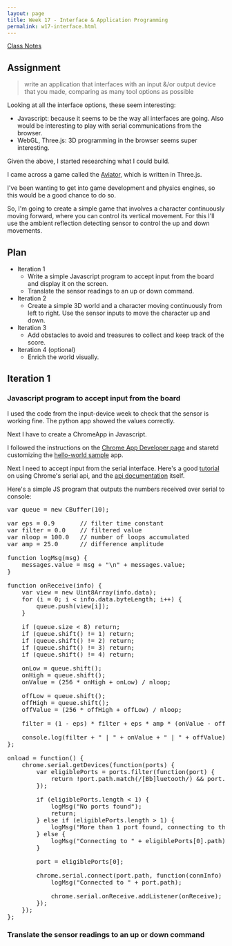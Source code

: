 ```yaml
---
layout: page
title: Week 17 - Interface & Application Programming
permalink: w17-interface.html
---
```


[Class Notes](http://academy.cba.mit.edu/classes/interface_application_programming/index.html)   

## Assignment

> write an application that interfaces with an input &/or output device that you made,
    comparing as many tool options as possible
    
Looking at all the interface options, these seem interesting: 

* Javascript: because it seems to be the way all interfaces are going. Also would be interesting to play with serial 
    communications from the browser.
* WebGL, Three.js: 3D programming in the browser seems super interesting.

Given the above, I started researching what I could build. 

I came across a game called the [Aviator](http://tympanus.net/codrops/2016/04/26/the-aviator-animating-basic-3d-scene-threejs/), 
    which is written in Three.js.

I've been wanting to get into game development and physics engines, so this would be a good chance to do so.

So, I'm going to create a simple game that involves a character continuously moving forward, where you can control its vertical movement.
  For this I'll use the ambient reflection detecting sensor to control the up and down movements.
   
## Plan

*  Iteration 1
    * Write a simple Javascript program to accept input from the board and display it on the screen. 
    * Translate the sensor readings to an up or down command.
* Iteration 2
    * Create a simple 3D world and a character moving continuously from left to right. Use the sensor inputs to move the character up and down.
* Iteration 3
    * Add obstacles to avoid and treasures to collect and keep track of the score.
* Iteration 4 (optional)
    * Enrich the world visually. 

## Iteration 1

### Javascript program to accept input from the board
 
I used the code from the input-device week to check that the sensor is working fine. The python app showed the values correctly.
 
Next I have to create a ChromeApp in Javascript. 

I followed the instructions on the [Chrome App Developer page](https://developer.chrome.com/apps/first_app) and staretd customizing 
    the [hello-world sample](https://github.com/GoogleChrome/chrome-app-samples/tree/master/samples/hello-world) app. 
 
Next I need to accept input from the serial interface. Here's a good [tutorial](http://renaun.com/blog/2013/05/using-the-chrome-serial-api-with-arduino/) 
    on using Chrome's serial api, and the [api documentation](https://developer.chrome.com/apps/serial) itself.

Here's a simple JS program that outputs the numbers received over serial to console:
 
<pre>
var queue = new CBuffer(10);

var eps = 0.9       // filter time constant
var filter = 0.0    // filtered value
var nloop = 100.0   // number of loops accumulated
var amp = 25.0      // difference amplitude

function logMsg(msg) {
    messages.value = msg + "\n" + messages.value; 
}

function onReceive(info) {
    var view = new Uint8Array(info.data);
    for (i = 0; i < info.data.byteLength; i++) {
        queue.push(view[i]);
    }
    
    if (queue.size < 8) return; 
    if (queue.shift() != 1) return;
    if (queue.shift() != 2) return;
    if (queue.shift() != 3) return;
    if (queue.shift() != 4) return;
    
    onLow = queue.shift();
    onHigh = queue.shift();
    onValue = (256 * onHigh + onLow) / nloop;
    
    offLow = queue.shift();
    offHigh = queue.shift();
    offValue = (256 * offHigh + offLow) / nloop;
    
    filter = (1 - eps) * filter + eps * amp * (onValue - offValue);

    console.log(filter + " | " + onValue + " | " + offValue);
};

onload = function() {
    chrome.serial.getDevices(function(ports) {
        var eligiblePorts = ports.filter(function(port) {
            return !port.path.match(/[Bb]luetooth/) && port.path.match(/\/dev\/tty/);
        });
        
        if (eligiblePorts.length < 1) {
            logMsg("No ports found");
            return;
        } else if (eligiblePorts.length > 1) {
            logMsg("More than 1 port found, connecting to the first one: " + eligiblePorts[0].path);
        } else {
            logMsg("Connecting to " + eligiblePorts[0].path);
        }
        
        port = eligiblePorts[0];
        
        chrome.serial.connect(port.path, function(connInfo) {
            logMsg("Connected to " + port.path);

            chrome.serial.onReceive.addListener(onReceive);
        });
    });
};
</pre>

### Translate the sensor readings to an up or down command

